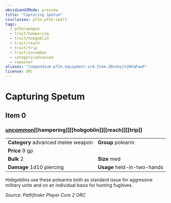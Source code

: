 ```yaml
---
obsidianUIMode: preview
title: "Capturing Spetum"
cssclasses: pf2e,pf2e-spell
tags:
  - pf2e/weapon
  - trait/hampering
  - trait/hobgoblin
  - trait/reach
  - trait/trip
  - trait/uncommon
  - category/advanced
  - remaster
aliases: "Compendium.pf2e.equipment-srd.Item.IBxtmyiVjWVqFawh"
license: ORC
---
```

# Capturing Spetum
## Item 0
### [uncommon](uncommon "Uncommon Rarity Trait")[[hampering]][[hobgoblin]][[reach]][[trip]]

|  |  |
| -- | -- |
| **Category** advanced melee weapon | **Group** polearm |
| **Price** 9 gp |  |
| **Bulk** 2 | **Size** med |
| **Damage** 1d10 piercing  | **Usage** held-in-two-hands |



Hobgoblins use these polearms both as standard issue for aggressive military units and on an individual basis for hunting fugitives.

*Source: Pathfinder Player Core 2*
*ORC*